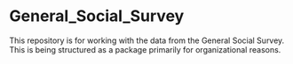 # General_Social_Survey
This repository is for working with the data from the General Social Survey. This is being structured as a package primarily for organizational reasons.